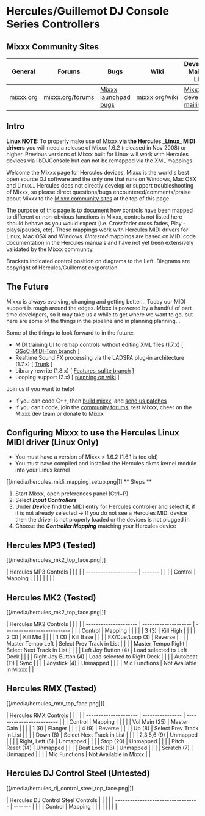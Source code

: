 # Hercules/Guillemot DJ Console Series Controllers

## Mixxx Community Sites

| General                       | Forums                                       | Bugs                                                     | Wiki                                     | Developer Mailing List                                                               |
| ----------------------------- | -------------------------------------------- | -------------------------------------------------------- | ---------------------------------------- | ------------------------------------------------------------------------------------ |
| [mixxx.org](http://mixxx.org) | [mixxx.org/forums](http://mixxx.org/forums/) | [Mixxx launchpad bugs](https://bugs.launchpad.net/mixxx) | [mixxx.org/wiki](http://mixxx.org/wiki/) | [Mixxx-devel mailing list](https://lists.sourceforge.net/lists/listinfo/mixxx-devel) |

## Intro

**Linux NOTE:** To properly make use of Mixxx **via the Hercules
\_Linux\_ MIDI drivers** you will need a release of Mixxx 1.6.2
(released in Nov 2008) or higher. Previous versions of Mixxx built for
Linux will work with Hercules devices via libDJConsole but can not be
remapped via the XML mappings.

Welcome the Mixxx page for Hercules devices, Mixxx is the world's best
open source DJ software and the only one that runs on Windows, Mac OSX
and Linux... Hercules does not directly develop or support
troubleshooting of Mixxx, so please direct questions/bugs
encountered/comments/praise about Mixxx to the [Mixxx community
sites](#mixxx-community-sites) at the top of this page.

The purpose of this page is to document how controls have been mapped to
different or non-obvious functions in Mixxx, controls not listed here
should behave as you would expect (i.e. Crossfader cross fades, Play -
plays/pauses, etc). These mappings work with Hercules MIDI drivers for
Linux, Mac OSX and Windows. *Untested* mappings are based on MIDI code
documentation in the Hercules manuals and have not yet been extensively
validated by the Mixxx community.

Brackets indicated control position on diagrams to the Left. Diagrams
are copyright of Hercules/Guillemot corporation.

## The Future

Mixxx is always evolving, changing and getting better... Today our MIDI
support is rough around the edges. Mixxx is powered by a handful of part
time developers, so it may take us a while to get where we want to go,
but here are some of the things in the pipeline and in planning
planning...

Some of the things to look forward to in the future:

  - MIDI training UI to remap controls without editing XML files (1.7.x)
    \[ [GSoC-MIDI-Tom
    branch](http://mixxx.svn.sourceforge.net/viewvc/mixxx/branches/GSoC-MIDI-Tom/)
    \]
  - Realtime Sound FX processing via the LADSPA plug-in architecture
    (1.7.x) \[
    [Trunk](http://mixxx.svn.sourceforge.net/viewvc/mixxx/trunk/) \]
  - Library rewrite (1.8.x) \[ [Features\_sqlite
    branch](http://mixxx.svn.sourceforge.net/viewvc/mixxx/branches/Features_sqlite/)
    \]
  - Looping support (2.x) \[ [planning on wiki](looping) \]

Join us if you want to help\!

  - If you can code C++, then [build mixxx](/#build_mixxx), and [send us
    patches](#mixxx-community-sites)
  - If you can't code, join the [community
    forums](#mixxx-community-sites), test Mixxx, cheer on the Mixxx dev
    team or donate to Mixxx

## Configuring Mixxx to use the Hercules Linux MIDI driver (Linux Only)

  - You must have a version of Mixxx \> 1.6.2 (1.6.1 is too old)
  - You must have compiled and installed the Hercules dkms kernel module
    into your Linux kernel

[[/media/hercules_midi_mapping_setup.png|]] \*\* Steps \*\*

1.  Start Mixxx, open preferences panel (Ctrl+P)
2.  Select ***Input Controllers***
3.  Under ***Device*** find the MIDI entry for Hercules controller and
    select it, if it is not already selected -\> If you do not see a
    Hercules MIDI device then the driver is not properly loaded or the
    devices is not plugged in
4.  Choose the ***Controller Mapping*** matching your Hercules device

## Hercules MP3 (Tested)

[[/media/hercules_mk2_top_face.png|]]

| Hercules MP3 Controls |         |  |  |
| --------------------- | ------- |  |  |
| Control               | Mapping |  |  |
|                       |         |  |  |

## Hercules MK2 (Tested)

[[/media/hercules_mk2_top_face.png|]]

| Hercules MK2 Controls |                      |                             |  |
| --------------------- | -------------------- | --------------------------- |  |
| Control               | Mapping              |                             |  |
|                       | 3 (3)                | Kill High                   |  |
|                       | 2 (3)                | Kill Mid                    |  |
|                       | 1 (3)                | Kill Base                   |  |
|                       | FX/Cue/Loop (3)      | Reverse                     |  |
|                       | Master Tempo Left    | Select Prev Track in List   |  |
|                       | Master Tempo Right   | Select Next Track in List   |  |
|                       | Left Joy Button (4)  | Load selected to Left Deck  |  |
|                       | Right Joy Button (4) | Load selected to Right Deck |  |
|                       | Autobeat (11)        | Sync                        |  |
|                       | Joystick (4)         | Unmapped                    |  |
|                       | Mic Functions        | Not Available in Mixxx      |  |

## Hercules RMX (Tested)

[[/media/hercules_rmx_top_face.png|]]

| Hercules RMX Controls |                  |                           |  |
| --------------------- | ---------------- | ------------------------- |  |
| Control               | Mapping          |                           |  |
|                       | Vol Main (25)    | Master Gain               |  |
|                       | 1 (9)            | Flanger                   |  |
|                       | 4 (9)            | Reverse                   |  |
|                       | Up (8)           | Select Prev Track in List |  |
|                       | Down (8)         | Select Next Track in List |  |
|                       | 2,3,5,6 (9)      | Unmapped                  |  |
|                       | Right, Left (8)  | Unmapped                  |  |
|                       | Stop (20)        | Unmapped                  |  |
|                       | Pitch Reset (14) | Unmapped                  |  |
|                       | Beat Lock (13)   | Unmapped                  |  |
|                       | Scratch (7)      | Unmapped                  |  |
|                       | Mic Functions    | Not Available in Mixxx    |  |

## Hercules DJ Control Steel (Untested)

[[/media/hercules_dj_control_steel_top_face.png|]]

| Hercules DJ Control Steel Controls |         |  |  |
| ---------------------------------- | ------- |  |  |
| Control                            | Mapping |  |  |
|                                    |         |  |  |
